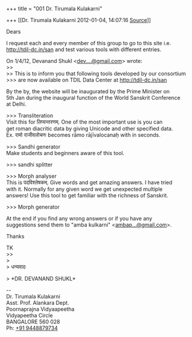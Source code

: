 +++
title = "001 Dr. Tirumala Kulakarni"

+++
[[Dr. Tirumala Kulakarni	2012-01-04, 14:07:16 [Source](https://groups.google.com/g/bvparishat/c/kPDB2qFfkZU)]]



Dears

I request each and every member of this group to go to this site i.e.  
<http://tdil-dc.in/san> and test various tools with different entries.

On 1/4/12, Devanand Shukl \<[dev....@gmail.com]()\> wrote:  
\>\>  
\>\> This is to inform you that following tools developed by our consortium  
\>\>\> are now available on TDIL Data Center at <http://tdil-dc.in/san>

By the by, the website will be inaugurated by the Prime Minister on  
5th Jan during the inaugural function of the World Sanskrit Conference  
at Delhi.

\>\>\> Transliteration  
Visit this for लिप्यन्तरणम्. One of the most important use is you can  
get roman diacritic data by giving Unicode and other specified data.  
Ex. रामो राजीवलोचनः becomes rāmo rājīvalocanaḥ with in seconds.

\>\>\> Sandhi generator  
Make students and beginners aware of this tool.

\>\>\> sandhi splitter

\>\>\> Morph analyser  
This is पदविश्लेषकम्. Give words and get amazing answers. I have tried  
with it. Normally for any given word we get unexpected multiple  
answers! Use this tool to get familiar with the richness of Sanskrit.

\>\>\> Morph generator

At the end if you find any wrong answers or if you have any  
suggestions send them to "amba kulkarni" \<[ambap...@gmail.com]()\>.

Thanks

TK  
\>\>  
\>  
\> धन्यवादः

\> \*DR. DEVANAND SHUKL\*

  
--  
Dr. Tirumala Kulakarni  
Asst. Prof. Alankara Dept.  
Poornaprajna Vidyaapeetha  
Vidyapeetha Circle  
BANGALORE 560 028  
Ph: [+91 9448879734](tel:+91%2094488%2079734)  

